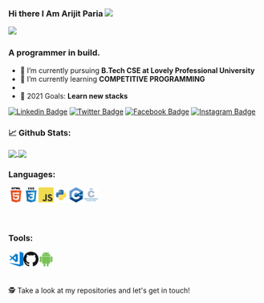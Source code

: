 ### Hi there I Am Arijit Paria <img src="https://raw.githubusercontent.com/debdutgoswami/debdutgoswami/master/assets/gifs/Hi.gif" width="30px">

![](https://komarev.com/ghpvc/?username=arijitparia2002&color=blue)
<h3>A  programmer in build.</h3>



- 🔭 I’m currently pursuing **B.Tech CSE at Lovely Professional University** 
- 🌱 I’m currently learning **COMPETITIVE PROGRAMMING** 
- 
- 🥅 2021 Goals: **Learn new stacks**


[![Linkedin Badge](https://img.shields.io/badge/-arijitparia2002-blue?style=flat-square&logo=Linkedin&logoColor=white&link=https://www.linkedin.com/in/arijitparia2002/)](https://www.linkedin.com/in/arijitparia2002/) 
[![Twitter Badge](https://img.shields.io/badge/-@arijitparia2002-1ca0f1?style=flat-square&labelColor=1ca0f1&logo=twitter&logoColor=white&link=https://twitter.com/arijitparia2002)](https://twitter.com/arijitparia2002) 
[![Facebook Badge](https://img.shields.io/badge/-rajivranjanamrs-3b5998?style=flat-square&labelColor=3b5998&logo=facebook&logoColor=white&link=https://www.facebook.com/arijitparia2002)](https://www.facebook.com/arijitparia2002) 
[![Instagram Badge](https://img.shields.io/badge/-@arijitparia2002-E4405F?style=flat-square&logo=instagram&logoColor=white&link=https://www.instagram.com/arijitparia2002)](https://www.instagram.com/arijitparia2002) 
<!--
[![Stack_Overflow Badge](https://img.shields.io/badge/-@arijitparia2002-F59812?style=flat-square&logo=xda-developers&logoColor=white&link=https://stackoverflow.com/cv/arijitparia2002)](https://stackoverflow.com/users/14265360/rajiv-ranjan-mars) 
-->


### 📈 Github Stats:

<a href="https://github.com/arijitparia2002">
<img align="center" src="https://github-readme-stats.vercel.app/api?username=arijitparia2002&show_icons=true&include_all_commits=true&theme=midnight-purple&count_private=true">
</a>
<a href="https://github.com/remcohalman/github-readme-stats">
<img align="center" src="https://github-readme-stats.anuraghazra1.vercel.app/api/top-langs/?username=arijitparia2002&layout=compact&theme=blue-green" />
</a>


<!--
<img src="https://media.giphy.com/media/SWoSkN6DxTszqIKEqv/giphy.gif" alt="Coder GIF" width="500" height="400">-->


<br>

### Languages:


<img align="left" alt="HTML5" width="30px" src="https://raw.githubusercontent.com/github/explore/80688e429a7d4ef2fca1e82350fe8e3517d3494d/topics/html/html.png" />
<img align="left" alt="CSS3" width="30px" src="https://raw.githubusercontent.com/github/explore/80688e429a7d4ef2fca1e82350fe8e3517d3494d/topics/css/css.png" />

<img align="left" alt="JavaScript" width="30px" src="https://raw.githubusercontent.com/github/explore/80688e429a7d4ef2fca1e82350fe8e3517d3494d/topics/javascript/javascript.png" />


<img align="left" alt="Python" width="30px" src="https://raw.githubusercontent.com/github/explore/80688e429a7d4ef2fca1e82350fe8e3517d3494d/topics/python/python.png" />
<img align="left" alt="C++" width="30px" src="https://raw.githubusercontent.com/github/explore/80688e429a7d4ef2fca1e82350fe8e3517d3494d/topics/cpp/cpp.png" />
<img align="left" alt="C" width="30px" src="https://raw.githubusercontent.com/github/explore/80688e429a7d4ef2fca1e82350fe8e3517d3494d/topics/c/c.png" />
<br>

<div>

<br>
<br>
<br>
</div>



### Tools:
<img align="left" alt="Visual Studio Code" width="30px" src="https://raw.githubusercontent.com/github/explore/80688e429a7d4ef2fca1e82350fe8e3517d3494d/topics/visual-studio-code/visual-studio-code.png" />
<img align="left" alt="GitHub" width="30px" src="https://raw.githubusercontent.com/github/explore/78df643247d429f6cc873026c0622819ad797942/topics/github/github.png" />
<img align="left" alt="Android" width="30px" src="https://raw.githubusercontent.com/github/explore/80688e429a7d4ef2fca1e82350fe8e3517d3494d/topics/android/android.png" />






<BR>
<BR>
<BR>
<BR>
🕵 Take a look at my repositories and let's get in touch!
